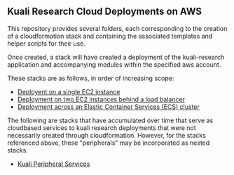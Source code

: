 ## Kuali Research Cloud Deployments on AWS

This repository provides several folders, each corresponding to the creation of a cloudformation stack and containing the associated templates and helper scripts for their use.

Once created, a stack will have created a deployment of the kuali-research application and accompanying modules within the specified aws account.

These stacks are as follows, in order of increasing scope:

- [Deployent on a single EC2 instance](kuali_ec2/README.md)
- [Deployment on two EC2 instances behind a load balancer](kuali_ec2_alb/README.md)
- [Deployment across an Elastic Container Services (ECS) cluster](kuali_ecs/README.md)

The following are stacks that have accumulated over time that serve as cloudbased services to kuali research deployments that were not necessarily created through cloudformation. 
However, for the stacks referenced above, these "peripherals" may be incorporated as nested stacks.

- [Kuali Peripheral Services](kuali_peripherals/README.md)

  